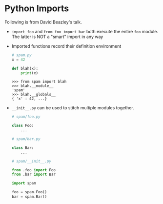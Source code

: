 # Python Imports

Following is from David Beazley's talk.

- `import foo` and `from foo import bar` both execute the entire `foo` module.
  The latter is NOT a "smart" import in any way
- Imported functions record their definition environment
    ```python
    # spam.py
    x = 42

    def blah(x):
        print(x)
    ```

    ```
    >>> from spam import blah
    >>> blah.__module__
    'spam'
    >>> blah.__globals__
    { 'x' : 42, ...}
    ```


- `__init__.py` can be used to stitch multiple modules together.
    ```python
    # spam/foo.py

    class Foo:
        ...
    ```

    ```python
    # spam/bar.py

    class Bar:
        ...
    ```

    ```python
    # spam/__init__.py

    from .foo import Foo
    from .bar import Bar
    ```

    ```python
    import spam

    foo = spam.Foo()
    bar = spam.Bar()
    ```

